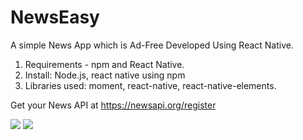 # NewsEasy
A simple News App which is Ad-Free Developed Using React Native.

1. Requirements - npm and React Native.
2.  Install: Node.js, react native using npm
3. Libraries used: moment, react-native, react-native-elements.

        



Get your News API at
https://newsapi.org/register

<img src="https://user-images.githubusercontent.com/32563350/55271396-19255e80-52d2-11e9-8418-dd52f30da942.png">

<img src="https://user-images.githubusercontent.com/32563350/55271398-19255e80-52d2-11e9-988b-ba6cd2067874.png">



